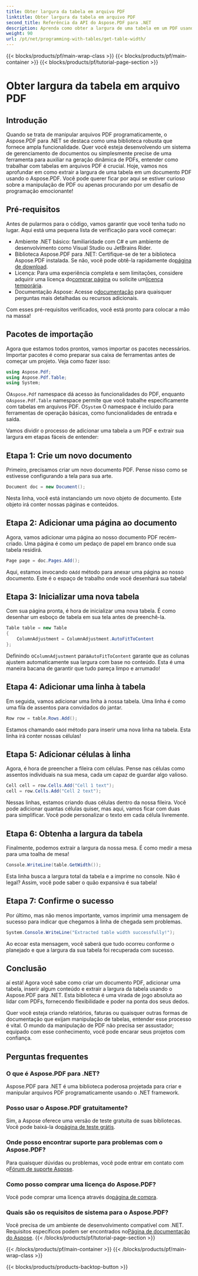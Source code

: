 ```yaml
---
title: Obter largura da tabela em arquivo PDF
linktitle: Obter largura da tabela em arquivo PDF
second_title: Referência da API do Aspose.PDF para .NET
description: Aprenda como obter a largura de uma tabela em um PDF usando o Aspose.PDF para .NET com este guia passo a passo.
weight: 90
url: /pt/net/programming-with-tables/get-table-width/
---
```


{{< blocks/products/pf/main-wrap-class >}}
{{< blocks/products/pf/main-container >}}
{{< blocks/products/pf/tutorial-page-section >}}

# Obter largura da tabela em arquivo PDF

## Introdução

Quando se trata de manipular arquivos PDF programaticamente, o Aspose.PDF para .NET se destaca como uma biblioteca robusta que fornece ampla funcionalidade. Quer você esteja desenvolvendo um sistema de gerenciamento de documentos ou simplesmente precise de uma ferramenta para auxiliar na geração dinâmica de PDFs, entender como trabalhar com tabelas em arquivos PDF é crucial. Hoje, vamos nos aprofundar em como extrair a largura de uma tabela em um documento PDF usando o Aspose.PDF. Você pode querer ficar por aqui se estiver curioso sobre a manipulação de PDF ou apenas procurando por um desafio de programação emocionante!

## Pré-requisitos

Antes de pularmos para o código, vamos garantir que você tenha tudo no lugar. Aqui está uma pequena lista de verificação para você começar:

- Ambiente .NET básico: familiaridade com C# e um ambiente de desenvolvimento como Visual Studio ou JetBrains Rider.
-  Biblioteca Aspose.PDF para .NET: Certifique-se de ter a biblioteca Aspose.PDF instalada. Se não, você pode obtê-la rapidamente do[página de download](https://releases.aspose.com/pdf/net/).
- Licença: Para uma experiência completa e sem limitações, considere adquirir uma licença do[comprar página](https://purchase.aspose.com/buy) ou solicite um[licença temporária](https://purchase.aspose.com/temporary-license/).
-  Documentação Aspose: Acesse o[documentação](https://reference.aspose.com/pdf/net/) para quaisquer perguntas mais detalhadas ou recursos adicionais.

Com esses pré-requisitos verificados, você está pronto para colocar a mão na massa!

## Pacotes de importação

Agora que estamos todos prontos, vamos importar os pacotes necessários. Importar pacotes é como preparar sua caixa de ferramentas antes de começar um projeto. Veja como fazer isso:

```csharp
using Aspose.Pdf;
using Aspose.Pdf.Table;
using System;
```

 O`Aspose.Pdf` namespace dá acesso às funcionalidades do PDF, enquanto o`Aspose.Pdf.Table` namespace permite que você trabalhe especificamente com tabelas em arquivos PDF. O`System` O namespace é incluído para ferramentas de operação básicas, como funcionalidades de entrada e saída.

Vamos dividir o processo de adicionar uma tabela a um PDF e extrair sua largura em etapas fáceis de entender:

## Etapa 1: Crie um novo documento

Primeiro, precisamos criar um novo documento PDF. Pense nisso como se estivesse configurando a tela para sua arte.

```csharp
Document doc = new Document();
```

Nesta linha, você está instanciando um novo objeto de documento. Este objeto irá conter nossas páginas e conteúdos.

## Etapa 2: Adicionar uma página ao documento

Agora, vamos adicionar uma página ao nosso documento PDF recém-criado. Uma página é como um pedaço de papel em branco onde sua tabela residirá.

```csharp
Page page = doc.Pages.Add();
```

 Aqui, estamos invocando o`Add` método para anexar uma página ao nosso documento. Este é o espaço de trabalho onde você desenhará sua tabela!

## Etapa 3: Inicializar uma nova tabela

Com sua página pronta, é hora de inicializar uma nova tabela. É como desenhar um esboço de tabela em sua tela antes de preenchê-la.

```csharp
Table table = new Table
{
    ColumnAdjustment = ColumnAdjustment.AutoFitToContent
};
```

 Definindo o`ColumnAdjustment` para`AutoFitToContent` garante que as colunas ajustem automaticamente sua largura com base no conteúdo. Esta é uma maneira bacana de garantir que tudo pareça limpo e arrumado!

## Etapa 4: Adicionar uma linha à tabela

Em seguida, vamos adicionar uma linha à nossa tabela. Uma linha é como uma fila de assentos para convidados do jantar.

```csharp
Row row = table.Rows.Add();
```

 Estamos chamando o`Add` método para inserir uma nova linha na tabela. Esta linha irá conter nossas células!

## Etapa 5: Adicionar células à linha

Agora, é hora de preencher a fileira com células. Pense nas células como assentos individuais na sua mesa, cada um capaz de guardar algo valioso.

```csharp
Cell cell = row.Cells.Add("Cell 1 text");
cell = row.Cells.Add("Cell 2 text");
```

Nessas linhas, estamos criando duas células dentro da nossa fileira. Você pode adicionar quantas células quiser, mas aqui, vamos ficar com duas para simplificar. Você pode personalizar o texto em cada célula livremente.

## Etapa 6: Obtenha a largura da tabela

Finalmente, podemos extrair a largura da nossa mesa. É como medir a mesa para uma toalha de mesa!

```csharp
Console.WriteLine(table.GetWidth());
```

Esta linha busca a largura total da tabela e a imprime no console. Não é legal? Assim, você pode saber o quão expansiva é sua tabela!

## Etapa 7: Confirme o sucesso

Por último, mas não menos importante, vamos imprimir uma mensagem de sucesso para indicar que chegamos à linha de chegada sem problemas.

```csharp
System.Console.WriteLine("Extracted table width successfully!");
```

Ao ecoar esta mensagem, você saberá que tudo ocorreu conforme o planejado e que a largura da sua tabela foi recuperada com sucesso.

## Conclusão

aí está! Agora você sabe como criar um documento PDF, adicionar uma tabela, inserir algum conteúdo e extrair a largura da tabela usando o Aspose.PDF para .NET. Esta biblioteca é uma virada de jogo absoluta ao lidar com PDFs, fornecendo flexibilidade e poder na ponta dos seus dedos.

Quer você esteja criando relatórios, faturas ou quaisquer outras formas de documentação que exijam manipulação de tabelas, entender esse processo é vital. O mundo da manipulação de PDF não precisa ser assustador; equipado com esse conhecimento, você pode encarar seus projetos com confiança. 

## Perguntas frequentes

### O que é Aspose.PDF para .NET?  
Aspose.PDF para .NET é uma biblioteca poderosa projetada para criar e manipular arquivos PDF programaticamente usando o .NET framework.

### Posso usar o Aspose.PDF gratuitamente?  
 Sim, a Aspose oferece uma versão de teste gratuita de suas bibliotecas. Você pode baixá-la do[página de teste grátis](https://releases.aspose.com/).

### Onde posso encontrar suporte para problemas com o Aspose.PDF?  
 Para quaisquer dúvidas ou problemas, você pode entrar em contato com o[Fórum de suporte Aspose](https://forum.aspose.com/c/pdf/10).

### Como posso comprar uma licença do Aspose.PDF?  
 Você pode comprar uma licença através do[página de compra](https://purchase.aspose.com/buy).

### Quais são os requisitos de sistema para o Aspose.PDF?  
Você precisa de um ambiente de desenvolvimento compatível com .NET. Requisitos específicos podem ser encontrados no[Página de documentação do Aspose](https://reference.aspose.com/pdf/net/).
{{< /blocks/products/pf/tutorial-page-section >}}

{{< /blocks/products/pf/main-container >}}
{{< /blocks/products/pf/main-wrap-class >}}

{{< blocks/products/products-backtop-button >}}
